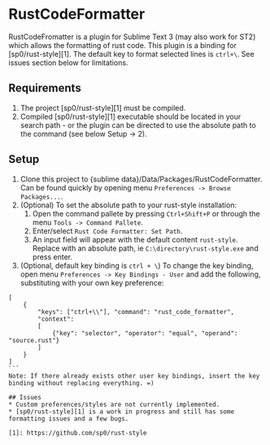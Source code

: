 # RustCodeFormatter
RustCodeFromatter is a plugin for Sublime Text 3 (may also work for ST2) which allows the formatting of rust code. This plugin is a binding for [sp0/rust-style][1]. The default key to format selected lines is ```ctrl+\```. See issues section below for limitations.

## Requirements
1. The project [sp0/rust-style][1] must be compiled.
2. Compiled [sp0/rust-style][1] executable should be located in your search path - or the plugin can be directed to use the absolute path to the command (see below Setup -> 2).

## Setup
1. Clone this project to {sublime data}/Data/Packages/RustCodeFormatter. Can be found quickly by opening menu ```Preferences -> Browse Packages...```.
2. (Optional) To set the absolute path to your rust-style installation:
    1. Open the command pallete by pressing ```Ctrl+Shift+P``` or through the menu ```Tools -> Command Pallete```.
    2. Enter/select ```Rust Code Formatter: Set Path```.
    3. An input field will appear with the default content ```rust-style```. Replace with an absolute path, ie ```C:\directory\rust-style.exe``` and press enter.
3. (Optional, default key binding is ```ctrl + \```) To change the key binding, open menu ```Preferences -> Key Bindings - User``` and add the following, substituting with your own key preference:
````
[
    {
        "keys": ["ctrl+\\"], "command": "rust_code_formatter",
        "context": 
        [
            {"key": "selector", "operator": "equal", "operand": "source.rust"}
        ]
    }
]
```
Note: If there already exists other user key bindings, insert the key binding without replacing everything. =)

## Issues
* Custom preferences/styles are not currently implemented.
* [sp0/rust-style][1] is a work in progress and still has some formatting issues and a few bugs.

[1]: https://github.com/sp0/rust-style

